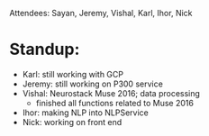 
Attendees: Sayan, Jeremy, Vishal, Karl, Ihor, Nick

# Standup:
- Karl: still working with GCP
- Jeremy: still working on P300 service
- Vishal: Neurostack Muse 2016; data processing
    - finished all functions related to Muse 2016
- Ihor: making NLP into NLPService
- Nick: working on front end
  